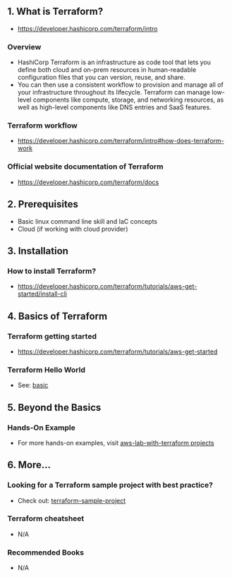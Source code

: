 ## 1. What is Terraform?

- https://developer.hashicorp.com/terraform/intro

### Overview

- HashiCorp Terraform is an infrastructure as code tool that lets you define both cloud and on-prem resources in human-readable configuration files that you can version, reuse, and share.
- You can then use a consistent workflow to provision and manage all of your infrastructure throughout its lifecycle. Terraform can manage low-level components like compute, storage, and networking resources, as well as high-level components like DNS entries and SaaS features.

### Terraform workflow

- https://developer.hashicorp.com/terraform/intro#how-does-terraform-work

### Official website documentation of Terraform

- https://developer.hashicorp.com/terraform/docs

## 2. Prerequisites

- Basic linux command line skill and IaC concepts
- Cloud (if working with cloud provider)

## 3. Installation

### How to install Terraform?

- https://developer.hashicorp.com/terraform/tutorials/aws-get-started/install-cli

## 4. Basics of Terraform

### Terraform getting started

- https://developer.hashicorp.com/terraform/tutorials/aws-get-started

### Terraform Hello World

- See: [basic](./basic/)

## 5. Beyond the Basics

### Hands-On Example

- For more hands-on examples, visit [aws-lab-with-terraform projects](https://github.com/tungbq/aws-lab-with-terraform)

## 6. More...

### Looking for a Terraform sample project with best practice?

- Check out: [terraform-sample-project](https://github.com/tungbq/terraform-sample-project)

### Terraform cheatsheet

- N/A

### Recommended Books

- N/A
